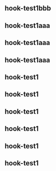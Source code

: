 ## hook-test1bbb
## hook-test1aaa
## hook-test1aaa
## hook-test1aaa
## hook-test1
## hook-test1
## hook-test1
## hook-test1
## hook-test1
## hook-test1

